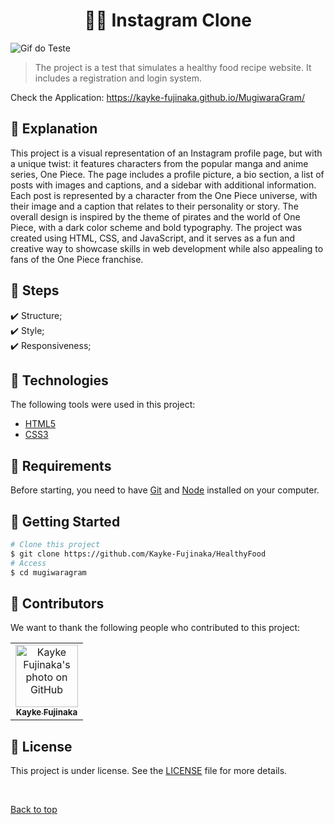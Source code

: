<h1 align="center">🏴‍☠️ Instagram Clone</h1>

![Gif do Teste](./assets/gif.gif)

> The project is a test that simulates a healthy food recipe website. It includes a registration and login system.

Check the Application: https://kayke-fujinaka.github.io/MugiwaraGram/

## :page_facing_up: Explanation

This project is a visual representation of an Instagram profile page, but with a unique twist: it features characters from the popular manga and anime series, One Piece. The page includes a profile picture, a bio section, a list of posts with images and captions, and a sidebar with additional information. Each post is represented by a character from the One Piece universe, with their image and a caption that relates to their personality or story. The overall design is inspired by the theme of pirates and the world of One Piece, with a dark color scheme and bold typography. The project was created using HTML, CSS, and JavaScript, and it serves as a fun and creative way to showcase skills in web development while also appealing to fans of the One Piece franchise.

## :dart: Steps

:heavy_check_mark: Structure;\
:heavy_check_mark: Style;\
:heavy_check_mark: Responsiveness;

## :rocket: Technologies

The following tools were used in this project:

- [HTML5](https://developer.mozilla.org/pt-BR/docs/Web/HTML/Element/html/)  
- [CSS3](https://developer.mozilla.org/pt-BR/docs/Web/CSS)

## :closed_book: Requirements ##

Before starting, you need to have [Git](https://git-scm.com) and [Node](https://nodejs.org/en/) installed on your computer.

## :checkered_flag: Getting Started ##

```bash
# Clone this project
$ git clone https://github.com/Kayke-Fujinaka/HealthyFood
# Access
$ cd mugiwaragram
```

## 🤝 Contributors

We want to thank the following people who contributed to this project:

<table>
  <tr>
    <td align="center">
      <a href="#">
        <img src="https://avatars.githubusercontent.com/u/98772000?s=400&u=80de9af672be7f75cc7a546838552cf63d5b82fe&v=4" width="100px;" alt="Kayke Fujinaka's photo on GitHub"/><br>
        <sub>
          <b>Kayke Fujinaka</b>
        </sub>
      </a>
    </td>
  </tr>
</table>

## 📝 License

This project is under license. See the [LICENSE](LICENSE.md) file for more details.

&#xa0;

<a href="#top">Back to top</a>

